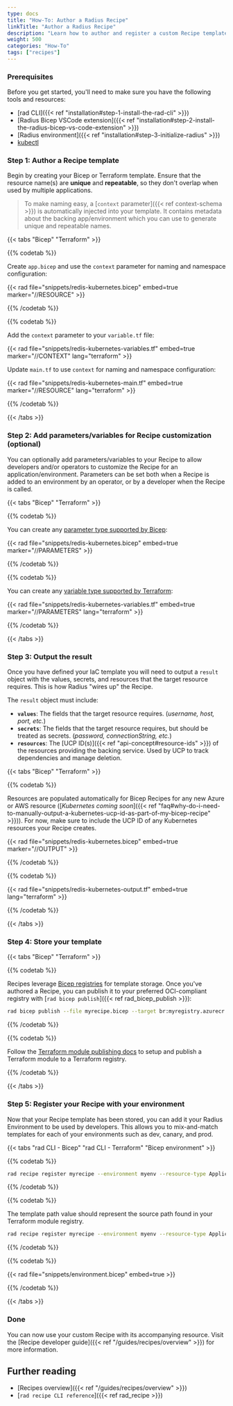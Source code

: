 ```yaml
---
type: docs
title: "How-To: Author a Radius Recipe"
linkTitle: "Author a Radius Recipe"
description: "Learn how to author and register a custom Recipe template to automate infrastructure provisioning"
weight: 500
categories: "How-To"
tags: ["recipes"]
---
```


### Prerequisites

Before you get started, you'll need to make sure you have the following tools and resources:

- [rad CLI]({{< ref "installation#step-1-install-the-rad-cli" >}})
- [Radius Bicep VSCode extension]({{< ref "installation#step-2-install-the-radius-bicep-vs-code-extension" >}})
- [Radius environment]({{< ref "installation#step-3-initialize-radius" >}})
- [kubectl](https://kubernetes.io/docs/tasks/tools/install-kubectl/)

### Step 1: Author a Recipe template

Begin by creating your Bicep or Terraform template. Ensure that the resource name(s) are **unique** and **repeatable**, so they don't overlap when used by multiple applications.

> To make naming easy, a [`context` parameter]({{< ref context-schema >}}) is automatically injected into your template. It contains metadata about the backing app/environment which you can use to generate unique and repeatable names.

{{< tabs "Bicep" "Terraform" >}}

{{% codetab %}}

Create `app.bicep` and use the `context` parameter for naming and namespace configuration:

{{< rad file="snippets/redis-kubernetes.bicep" embed=true marker="//RESOURCE" >}}

{{% /codetab %}}

{{% codetab %}}

Add the `context` parameter to your `variable.tf` file:

{{< rad file="snippets/redis-kubernetes-variables.tf" embed=true marker="//CONTEXT" lang="terraform" >}}

Update `main.tf` to use `context` for naming and namespace configuration:

{{< rad file="snippets/redis-kubernetes-main.tf" embed=true marker="//RESOURCE" lang="terraform" >}}

{{% /codetab %}}

{{< /tabs >}}

### Step 2: Add parameters/variables for Recipe customization (optional)

You can optionally add parameters/variables to your Recipe to allow developers and/or operators to customize the Recipe for an application/environment. Parameters can be set both when a Recipe is added to an environment by an operator, or by a developer when the Recipe is called.

{{< tabs "Bicep" "Terraform" >}}

{{% codetab %}}

You can create any [parameter type supported by Bicep](https://learn.microsoft.com/azure/azure-resource-manager/bicep/parameters):

{{< rad file="snippets/redis-kubernetes.bicep" embed=true marker="//PARAMETERS" >}}

{{% /codetab %}}

{{% codetab %}}

You can create any [variable type supported by Terraform](https://developer.hashicorp.com/terraform/language/values/variables):

{{< rad file="snippets/redis-kubernetes-variables.tf" embed=true marker="//PARAMETERS" lang="terraform" >}}

{{% /codetab %}}

{{< /tabs >}}

### Step 3: Output the result

Once you have defined your IaC template you will need to output a `result` object with the values, secrets, and resources that the target resource requires. This is how Radius "wires up" the Recipe.

The `result` object must include:
- **`values`**: The fields that the target resource requires. (_username, host, port, etc._)
- **`secrets`**: The fields that the target resource requires, but should be treated as secrets. (_password, connectionString, etc._)
- **`resources`**: The [UCP ID(s)]({{< ref "api-concept#resource-ids" >}}) of the resources providing the backing service. Used by UCP to track dependencies and manage deletion.

{{< tabs "Bicep" "Terraform" >}}

{{% codetab %}}

Resources are populated automatically for Bicep Recipes for any new Azure or AWS resource ([_Kubernetes coming soon_]({{< ref "faq#why-do-i-need-to-manually-output-a-kubernetes-ucp-id-as-part-of-my-bicep-recipe" >}})). For now, make sure to include the UCP ID of any Kubernetes resources your Recipe creates.

{{< rad file="snippets/redis-kubernetes.bicep" embed=true marker="//OUTPUT" >}}

{{% /codetab %}}

{{% codetab %}}

{{< rad file="snippets/redis-kubernetes-output.tf" embed=true lang="terraform" >}}

{{% /codetab %}}

{{< /tabs >}}

### Step 4: Store your template

{{< tabs "Bicep" "Terraform" >}}

{{% codetab %}}

Recipes leverage [Bicep registries](https://learn.microsoft.com/azure/azure-resource-manager/bicep/private-module-registry) for template storage. Once you've authored a Recipe, you can publish it to your preferred OCI-compliant registry with [`rad bicep publish`]({{< ref rad_bicep_publish >}}):

```bash
rad bicep publish --file myrecipe.bicep --target br:myregistry.azurecr.io/recipes/myrecipe:1.1.0
```

{{% /codetab %}}

{{% codetab %}}

Follow the [Terraform module publishing docs](https://developer.hashicorp.com/terraform/registry/modules/publish) to setup and publish a Terraform module to a Terraform registry.

{{% /codetab %}}

{{< /tabs >}}

### Step 5: Register your Recipe with your environment

Now that your Recipe template has been stored, you can add it your Radius Environment to be used by developers. This allows you to mix-and-match templates for each of your environments such as dev, canary, and prod.

{{< tabs "rad CLI - Bicep" "rad CLI - Terraform" "Bicep environment" >}}

{{% codetab %}}

```bash
rad recipe register myrecipe --environment myenv --resource-type Applications.Datastores/redisCaches --template-kind bicep --template-path myregistry.azurecr.io/recipes/myrecipe:1.1.0
```

{{% /codetab %}}

{{% codetab %}}

The template path value should represent the source path found in your Terraform module registry.

```bash
rad recipe register myrecipe --environment myenv --resource-type Applications.Datastores/redisCaches --template-kind terraform --template-path user/recipes/myrecipe --template-version "1.1.0"
```

{{% /codetab %}}

{{% codetab %}}

{{< rad file="snippets/environment.bicep" embed=true >}}

{{% /codetab %}}

{{< /tabs >}}

### Done

You can now use your custom Recipe with its accompanying resource. Visit the [Recipe developer guide]({{< ref "/guides/recipes/overview" >}}) for more information.

## Further reading

- [Recipes overview]({{< ref "/guides/recipes/overview" >}})
- [`rad recipe CLI reference`]({{< ref rad_recipe >}})

